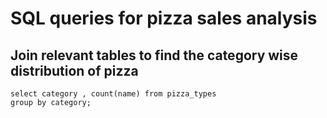 # SQL queries for pizza sales analysis

## Join relevant tables to find the category wise distribution of pizza
 
 ```
select category , count(name) from pizza_types
 group by category;
 ```
